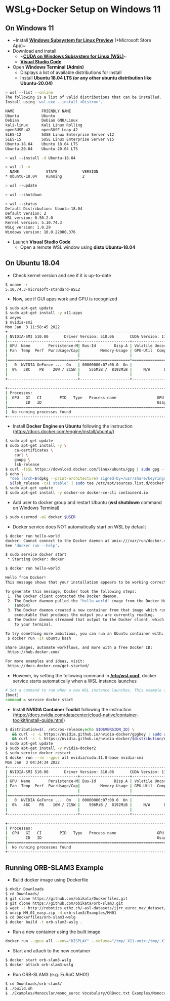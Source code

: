# WSLg+Docker Setup on Windows 11

## On Windows 11
- ~Install [**Windows Subsystem for Linux Preview**](https://www.microsoft.com/store/productId/9P9TQF7MRM4R) (*Microsoft Store App)~
- Download and install
  - ~[**CUDA on Windows Subsystem for Linux (WSL)**](https://developer.nvidia.com/cuda/wsl/download)~
  - [**Visual Studio Code**](https://code.visualstudio.com/download)
- Open **Windows Terminal (Admin)**
  - Displays a list of available distributions for install
  - Install **Ubuntu 18.04 LTS (or any other ubuntu distribution like Ubuntu-20.04)**

```bash
> wsl --list --online
The following is a list of valid distributions that can be installed.
Install using 'wsl.exe --install <Distro>'.

NAME            FRIENDLY NAME
Ubuntu          Ubuntu
Debian          Debian GNU/Linux
kali-linux      Kali Linux Rolling
openSUSE-42     openSUSE Leap 42
SLES-12         SUSE Linux Enterprise Server v12
SLES-15         SUSE Linux Enterprise Server v15
Ubuntu-18.04    Ubuntu 18.04 LTS
Ubuntu-20.04    Ubuntu 20.04 LTS

> wsl --install -d Ubuntu-18.04

> wsl -l -v
  NAME            STATE           VERSION
* Ubuntu-18.04    Running         2

> wsl --update

> wsl --shutdown

> wsl --status
Default Distribution: Ubuntu-18.04
Default Version: 2
WSL version: 0.50.2.0
Kernel version: 5.10.74.3
WSLg version: 1.0.29
Windows version: 10.0.22000.376
```

- Launch **Visual Studio Code**
  - Open a remote WSL window using **disto Ubuntu-18.04**

## On Ubuntu 18.04
- Check kernel version and see if it is up-to-date

```bash
$ uname -r
5.10.74.3-microsoft-standard-WSL2
```

- Now, see if GUI apps work and GPU is recognized
```bash
$ sudo apt-get update
$ sudo apt-get install -y x11-apps
$ xeyes
$ nvidia-smi
Mon Jan  3 11:58:45 2022       
+-----------------------------------------------------------------------------+
| NVIDIA-SMI 510.00       Driver Version: 510.06       CUDA Version: 11.6     |
|-------------------------------+----------------------+----------------------+
| GPU  Name        Persistence-M| Bus-Id        Disp.A | Volatile Uncorr. ECC |
| Fan  Temp  Perf  Pwr:Usage/Cap|         Memory-Usage | GPU-Util  Compute M. |
|                               |                      |               MIG M. |
|===============================+======================+======================|
|   0  NVIDIA GeForce ...  On   | 00000000:07:00.0  On |                  N/A |
|  0%   38C    P8    20W / 215W |    555MiB /  8192MiB |     N/A      Default |
|                               |                      |                  N/A |
+-------------------------------+----------------------+----------------------+
                                                                               
+-----------------------------------------------------------------------------+
| Processes:                                                                  |
|  GPU   GI   CI        PID   Type   Process name                  GPU Memory |
|        ID   ID                                                   Usage      |
|=============================================================================|
|  No running processes found                                                 |
+-----------------------------------------------------------------------------+
```

- Install **Docker Engine on Ubuntu** following the instruction (https://docs.docker.com/engine/install/ubuntu/)
```bash
$ sudo apt-get update
$ sudo apt-get install -y \
    ca-certificates \
    curl \
    gnupg \
    lsb-release
$ curl -fsSL https://download.docker.com/linux/ubuntu/gpg | sudo gpg --dearmor -o /usr/share/keyrings/docker-archive-keyring.gpg
$ echo \
  "deb [arch=$(dpkg --print-architecture) signed-by=/usr/share/keyrings/docker-archive-keyring.gpg] https://download.docker.com/linux/ubuntu \
  $(lsb_release -cs) stable" | sudo tee /etc/apt/sources.list.d/docker.list > /dev/null
$ sudo apt-get update
$ sudo apt-get install -y docker-ce docker-ce-cli containerd.io
```

- Add user to docker group and restart Ubuntu (**wsl shutdown** command on Windows Terminal)
```bash
$ sudo usermod -aG docker $USER
```

- Docker service does NOT automatically start on WSL by default
```bash
$ docker run hello-world
docker: Cannot connect to the Docker daemon at unix:///var/run/docker.sock. Is the docker daemon running?.
See 'docker run --help'.

$ sudo service docker start
 * Starting Docker: docker 

$ docker run hello-world

Hello from Docker!
This message shows that your installation appears to be working correctly.

To generate this message, Docker took the following steps:
 1. The Docker client contacted the Docker daemon.
 2. The Docker daemon pulled the "hello-world" image from the Docker Hub.
    (amd64)
 3. The Docker daemon created a new container from that image which runs the
    executable that produces the output you are currently reading.
 4. The Docker daemon streamed that output to the Docker client, which sent it
    to your terminal.

To try something more ambitious, you can run an Ubuntu container with:
 $ docker run -it ubuntu bash

Share images, automate workflows, and more with a free Docker ID:
 https://hub.docker.com/

For more examples and ideas, visit:
 https://docs.docker.com/get-started/
```

- However, by setting the following command in [**/etc/wsl.conf**](https://docs.microsoft.com/en-us/windows/wsl/wsl-config#wslconf), docker service starts automatically when a WSL instance launches
```bash
# Set a command to run when a new WSL instance launches. This example starts the Docker container service.
[boot]
command = service docker start
```

- Install **NVIDIA Container Toolkit** following the instruction (https://docs.nvidia.com/datacenter/cloud-native/container-toolkit/install-guide.html)
```bash
$ distribution=$(. /etc/os-release;echo $ID$VERSION_ID) \
   && curl -s -L https://nvidia.github.io/nvidia-docker/gpgkey | sudo apt-key add - \
   && curl -s -L https://nvidia.github.io/nvidia-docker/$distribution/nvidia-docker.list | sudo tee /etc/apt/sources.list.d/nvidia-docker.list
$ sudo apt-get update
$ sudo apt-get install -y nvidia-docker2
$ sudo service docker restart
$ docker run --rm --gpus all nvidia/cuda:11.0-base nvidia-smi
Mon Jan  3 04:34:34 2022       
+-----------------------------------------------------------------------------+
| NVIDIA-SMI 510.00       Driver Version: 510.06       CUDA Version: 11.6     |
|-------------------------------+----------------------+----------------------+
| GPU  Name        Persistence-M| Bus-Id        Disp.A | Volatile Uncorr. ECC |
| Fan  Temp  Perf  Pwr:Usage/Cap|         Memory-Usage | GPU-Util  Compute M. |
|                               |                      |               MIG M. |
|===============================+======================+======================|
|   0  NVIDIA GeForce ...  On   | 00000000:07:00.0  On |                  N/A |
|  0%   48C    P8    16W / 215W |    596MiB /  8192MiB |     N/A      Default |
|                               |                      |                  N/A |
+-------------------------------+----------------------+----------------------+
                                                                               
+-----------------------------------------------------------------------------+
| Processes:                                                                  |
|  GPU   GI   CI        PID   Type   Process name                  GPU Memory |
|        ID   ID                                                   Usage      |
|=============================================================================|
|  No running processes found                                                 |
+-----------------------------------------------------------------------------+
```
## Running ORB-SLAM3 Example

- Build docker image using Dockerfile
```bash
$ mkdir Downloads
$ cd Downloads/
$ git clone https://github.com/obikata/Dockerfiles.git
$ git clone https://github.com/obikata/orb-slam3.git
$ wget -c http://robotics.ethz.ch/~asl-datasets/ijrr_euroc_mav_dataset/machine_hall/MH_01_easy/MH_01_easy.zip
$ unzip MH_01_easy.zip -d orb-slam3/Examples/MH01
$ cd Dockerfiles/orb-slam3-wslg
$ docker build -t orb-slam3-wslg .
```

- Run a new container using the built image
```bash
docker run --gpus all --env="DISPLAY" --volume="/tmp/.X11-unix:/tmp/.X11-unix:rw" --name orb-slam3-wslg -d -it --mount type=bind,src=/home/obikata/Downloads,dst=/home/obikata/Downloads orb-slam3-wslg
```

- Start and attach to the new container
```bash
$ docker start orb-slam3-wslg
$ docker attach orb-slam3-wslg
```

- Run ORB-SLAM3 (e.g. EuRoC MH01)
```bash
$ cd Downloads/orb-slam3/
$ ./build.sh
$ ./Examples/Monocular/mono_euroc Vocabulary/ORBvoc.txt Examples/Monocular/EuRoC.yaml Examples/MH01/ Examples/Monocular/EuRoC_TimeStamps/MH01.txt
```
